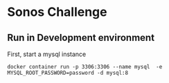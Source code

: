 # Sonos Challenge

## Run in Development environment

First, start a mysql instance
```
docker container run -p 3306:3306 --name mysql  -e MYSQL_ROOT_PASSWORD=password -d mysql:8
```
